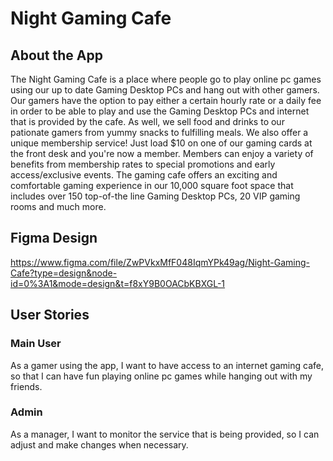 # Night Gaming Cafe


## About the App

The Night Gaming Cafe is a place where people go to play online pc games using our up to date Gaming Desktop PCs and hang out with other gamers. Our gamers have the option to pay either a certain hourly rate or a daily fee in order to be able to play and use the Gaming Desktop PCs and internet that is provided by the cafe. As well, we sell food and drinks to our pationate gamers from yummy snacks to fulfilling meals. We also offer a unique membership service! Just load $10 on one of our gaming cards at the front desk and you're now a member. Members can enjoy a variety of benefits from membership rates to special promotions and early access/exclusive events. The gaming cafe offers an exciting and comfortable gaming experience in our 10,000 square foot space that includes over 150 top-of-the line Gaming Desktop PCs, 20 VIP gaming rooms and much more.

## Figma Design

https://www.figma.com/file/ZwPVkxMfF048IqmYPk49ag/Night-Gaming-Cafe?type=design&node-id=0%3A1&mode=design&t=f8xY9B0OACbKBXGL-1


## User Stories

### Main User
As a gamer using the app, I want to have access to an internet gaming cafe, so that I can have fun playing online pc games while hanging out with my friends.

### Admin
As a manager, I want to monitor the service that is being provided, so I can adjust and make changes when necessary.